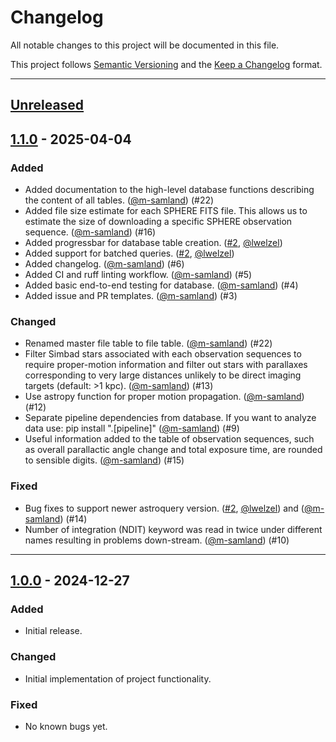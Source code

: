# Changelog

All notable changes to this project will be documented in this file.

This project follows [Semantic Versioning](https://semver.org/) and the [Keep a Changelog](https://keepachangelog.com/) format.

---

## [Unreleased]

## [1.1.0] - 2025-04-04

### Added
- Added documentation to the high-level database functions describing the content of all tables. ([@m-samland](https://github.com/m-samland)) (#22)
- Added file size estimate for each SPHERE FITS file. This allows us to estimate the size of downloading a specific SPHERE observation sequence. ([@m-samland](https://github.com/m-samland)) (#16)
- Added progressbar for database table creation. ([#2](https://github.com/m-samland/soherical/pull/2), [@lwelzel](https://github.com/lwelzel))
- Added support for batched queries. ([#2](https://github.com/m-samland/soherical/pull/2), [@lwelzel](https://github.com/lwelzel))
- Added changelog. ([@m-samland](https://github.com/m-samland)) (#6)
- Added CI and ruff linting workflow. ([@m-samland](https://github.com/m-samland)) (#5)
- Added basic end-to-end testing for database. ([@m-samland](https://github.com/m-samland)) (#4)
- Added issue and PR templates. ([@m-samland](https://github.com/m-samland)) (#3)

### Changed
- Renamed master file table to file table. ([@m-samland](https://github.com/m-samland)) (#22)
- Filter Simbad stars associated with each observation sequences to require proper-motion information and filter out stars with parallaxes corresponding to very large distances unlikely to be direct imaging targets (default: >1 kpc). ([@m-samland](https://github.com/m-samland)) (#13)
- Use astropy function for proper motion propagation. ([@m-samland](https://github.com/m-samland)) (#12)
- Separate pipeline dependencies from database. If you want to analyze data use: pip install ".[pipeline]" ([@m-samland](https://github.com/m-samland)) (#9)
- Useful information added to the table of observation sequences, such as overall parallactic angle change and total exposure time, are rounded to sensible digits. ([@m-samland](https://github.com/m-samland)) (#15)

### Fixed
- Bug fixes to support newer astroquery version. ([#2](https://github.com/m-samland/soherical/pull/2), [@lwelzel](https://github.com/lwelzel)) and ([@m-samland](https://github.com/m-samland)) (#14)
- Number of integration (NDIT) keyword was read in twice under different names resulting in problems down-stream. ([@m-samland](https://github.com/m-samland)) (#10)

---

## [1.0.0] - 2024-12-27

### Added
- Initial release.

### Changed
- Initial implementation of project functionality.

### Fixed
- No known bugs yet.

[Unreleased]: https://github.com/m-samland/spherical/compare/v1.1.0...HEAD
[1.1.0]: https://github.com/m-samland/spherical/compare/v1.0.0...v1.1.0
[1.0.0]: https://github.com/m-samland/spherical/releases/tag/v1.0.0